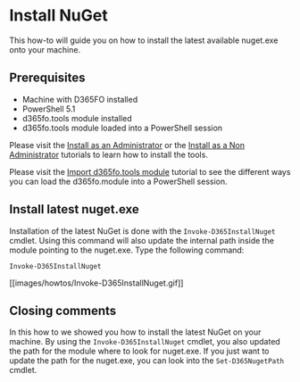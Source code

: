 ﻿# **Install NuGet**

This how-to will guide you on how to install the latest available nuget.exe onto your machine.

## **Prerequisites**
* Machine with D365FO installed
* PowerShell 5.1
* d365fo.tools module installed
* d365fo.tools module loaded into a PowerShell session

Please visit the [Install as an Administrator](https://github.com/d365collaborative/d365fo.tools/wiki/Tutorial-Install-Administrator) or the [Install as a Non Administrator](https://github.com/d365collaborative/d365fo.tools/wiki/Tutorial-Install-Non-Administrator) tutorials to learn how to install the tools.

Please visit the [Import d365fo.tools module](https://github.com/d365collaborative/d365fo.tools/wiki/Tutorial-Import-Module) tutorial to see the different ways you can load the d365fo.module into a PowerShell session.

## **Install latest nuget.exe**
Installation of the latest NuGet is done with the `Invoke-D365InstallNuget` cmdlet. Using this command will also update the internal path inside the module pointing to the nuget.exe. Type the following command:

```
Invoke-D365InstallNuget
```

[[images/howtos/Invoke-D365InstallNuget.gif]]

## **Closing comments**
In this how to we showed you how to install the latest NuGet on your machine. By using the `Invoke-D365InstallNuget` cmdlet, you also updated the path for the module where to look for nuget.exe. If you just want to update the path for the nuget.exe, you can look into the `Set-D365NugetPath` cmdlet.